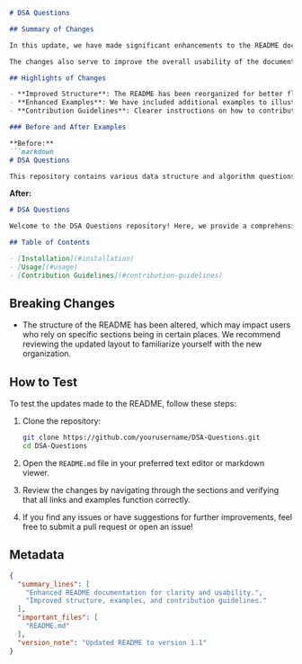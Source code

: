 ```markdown
# DSA Questions

## Summary of Changes

In this update, we have made significant enhancements to the README documentation for the DSA Questions repository. The goal of these changes is to provide clearer guidelines for contributing, navigating the project, and understanding its structure. Additionally, we have included more detailed examples and explanations to assist newcomers as well as seasoned developers in utilizing the repository effectively.

The changes also serve to improve the overall usability of the documentation by making it more concise and aesthetically pleasing. We believe that a well-structured README is essential for fostering community engagement and encouraging contributions to the project. This update reflects our commitment to creating an inclusive and informative environment for all users.

## Highlights of Changes

- **Improved Structure**: The README has been reorganized for better flow, making it easier to find relevant sections such as installation, usage, and contribution guidelines.
- **Enhanced Examples**: We have included additional examples to illustrate key concepts and functionalities, making it simpler to understand how to implement various data structures and algorithms.
- **Contribution Guidelines**: Clearer instructions on how to contribute to the repository, including coding standards and submission processes.

### Before and After Examples

**Before:**
```markdown
# DSA Questions

This repository contains various data structure and algorithm questions.
```

**After:**
```markdown
# DSA Questions

Welcome to the DSA Questions repository! Here, we provide a comprehensive collection of data structure and algorithm challenges designed to enhance your coding skills.

## Table of Contents

- [Installation](#installation)
- [Usage](#usage)
- [Contribution Guidelines](#contribution-guidelines)
```

## Breaking Changes

- The structure of the README has been altered, which may impact users who rely on specific sections being in certain places. We recommend reviewing the updated layout to familiarize yourself with the new organization.

## How to Test

To test the updates made to the README, follow these steps:

1. Clone the repository:
   ```bash
   git clone https://github.com/yourusername/DSA-Questions.git
   cd DSA-Questions
   ```

2. Open the `README.md` file in your preferred text editor or markdown viewer.

3. Review the changes by navigating through the sections and verifying that all links and examples function correctly.

4. If you find any issues or have suggestions for further improvements, feel free to submit a pull request or open an issue!

## Metadata

```json
{
  "summary_lines": [
    "Enhanced README documentation for clarity and usability.",
    "Improved structure, examples, and contribution guidelines."
  ],
  "important_files": [
    "README.md"
  ],
  "version_note": "Updated README to version 1.1"
}
```
```